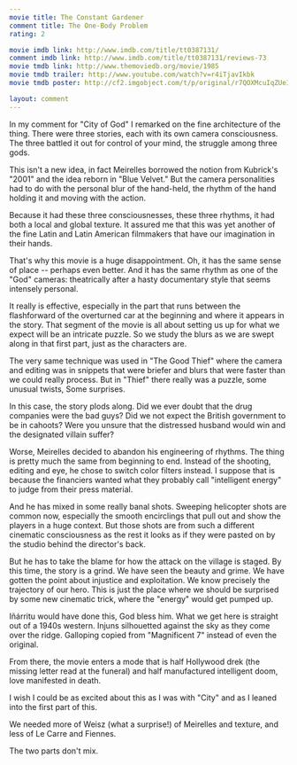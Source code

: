 ```yaml
---
movie title: The Constant Gardener
comment title: The One-Body Problem
rating: 2

movie imdb link: http://www.imdb.com/title/tt0387131/
comment imdb link: http://www.imdb.com/title/tt0387131/reviews-73
movie tmdb link: http://www.themoviedb.org/movie/1985
movie tmdb trailer: http://www.youtube.com/watch?v=r4iTjavIkbk
movie tmdb poster: http://cf2.imgobject.com/t/p/original/r7QOXMcuIqZUeIVXVc4BCZrd9ni.jpg

layout: comment
---
```


In my comment for "City of God" I remarked on the fine architecture of the thing. There were three stories, each with its own camera consciousness. The three battled it out for control of your mind, the struggle among three gods.

This isn't a new idea, in fact Meirelles borrowed the notion from Kubrick's "2001" and the idea reborn in "Blue Velvet." But the camera personalities had to do with the personal blur of the hand-held, the rhythm of the hand holding it and moving with the action.

Because it had these three consciousnesses, these three rhythms, it had both a local and global texture. It assured me that this was yet another of the fine Latin and Latin American filmmakers that have our imagination in their hands.

That's why this movie is a huge disappointment. Oh, it has the same sense of place -- perhaps even better. And it has the same rhythm as one of the "God" cameras: theatrically after a hasty documentary style that seems intensely personal.

It really is effective, especially in the part that runs between the flashforward of the overturned car at the beginning and where it appears in the story. That segment of the movie is all about setting us up for what we expect will be an intricate puzzle. So we study the blurs as we are swept along in that first part, just as the characters are.

The very same technique was used in "The Good Thief" where the camera and editing was in snippets that were briefer and blurs that were faster than we could really process. But in "Thief" there really was a puzzle, some unusual twists, Some surprises.

In this case, the story plods along. Did we ever doubt that the drug companies were the bad guys? Did we not expect the British government to be in cahoots? Were you unsure that the distressed husband would win and the designated villain suffer?

Worse, Meirelles decided to abandon his engineering of rhythms. The thing is pretty much the same from beginning to end. Instead of the shooting, editing and eye, he chose to switch color filters instead. I suppose that is because the financiers wanted what they probably call "intelligent energy" to judge from their press material.

And he has mixed in some really banal shots. Sweeping helicopter shots are common now, especially the smooth encirclings that pull out and show the players in a huge context. But those shots are from such a different cinematic consciousness as the rest it looks as if they were pasted on by the studio behind the director's back.

But he has to take the blame for how the attack on the village is staged. By this time, the story is a grind. We have seen the beauty and grime. We have gotten the point about injustice and exploitation. We know precisely the trajectory of our hero. This is just the place where we should be surprised by some new cinematic trick, where the "energy" would get pumped up.

Iñárritu would have done this, God bless him. What we get here is straight out of a 1940s western. Injuns silhouetted against the sky as they come over the ridge. Galloping copied from "Magnificent 7" instead of even the original.

From there, the movie enters a mode that is half Hollywood drek (the missing letter read at the funeral) and half manufactured intelligent doom, love manifested in death.

I wish I could be as excited about this as I was with "City" and as I leaned into the first part of this.

We needed more of Weisz (what a surprise!) of Meirelles and texture, and less of Le Carre and Fiennes.

The two parts don't mix.
